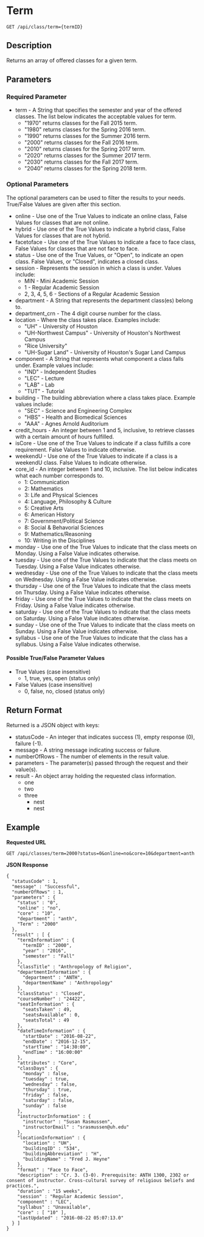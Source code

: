# Term

```
GET /api/class/term={termID}
```
## Description
Returns an array of offered classes for a given term.

## Parameters

### Required Parameter
* term - A String that specifies the semester and year of the offered classes. The list below indicates the acceptable values for term.
  * "1970" returns classes for the Fall 2015 term.
  * "1980" returns classes for the Spring 2016 term.
  * "1990" returns classes for the Summer 2016 term.
  * "2000" returns classes for the Fall 2016 term.
  * "2010" returns classes for the Spring 2017 term.
  * "2020" returns classes for the Summer 2017 term.
  * "2030" returns classes for the Fall 2017 term.
  * "2040" returns classes for the Spring 2018 term.

### Optional Parameters
The optional parameters can be used to filter the results to your needs. True/False Values are given after this section.

* online - Use one of the True Values to indicate an online class, False Values for classes that are not online.
* hybrid - Use one of the True Values to indicate a hybrid class, False Values for classes that are not hybrid.
* facetoface - Use one of the True Values to indicate a face to face class, False Values for classes that are not face to face.
* status - Use one of the True Values, or "Open", to indicate an open class. False Values, or "Closed", indicates a closed class.
* session - Represents the session in which a class is under. Values include:
  * MIN - Mini Academic Session
  * 1 - Regular Academic Session
  * 2, 3, 4, 5, 6 - Sections of a Regular Academic Session
* department - A String that represents the department class(es) belong to.
* department_crn - The 4 digit course number for the class.
* location - Where the class takes place. Examples include:
  * "UH" - University of Houston
  * "UH-Northwest Campus" - University of Houston's Northwest Campus
  * "Rice University"
  * "UH-Sugar Land" - University of Houston's Sugar Land Campus
* component - A String that represents what component a class falls under. Example values include:
  * "IND" - Independent Studies
  * "LEC" - Lecture
  * "LAB" - Lab
  * "TUT" - Tutorial
* building - The building abbreviation where a class takes place. Example values include:
  * "SEC" - Science and Engineering Complex
  * "HBS" - Health and Biomedical Sciences
  * "AAA" - Agnes Arnold Auditorium
* credit_hours - An integer between 1 and 5, inclusive, to retrieve classes with a certain amount of hours fulfilled.
* isCore - Use one of the True Values to indicate if a class fulfills a core requirement. False Values to indicate otherwise.
* weekendU - Use one of the True Values to indicate if a class is a weekendU class. False Values to indicate otherwise.
* core_id - An integer between 1 and 10, inclusive. The list below indicates what each number corresponds to.
  * 1: Communication
  * 2: Mathematics
  * 3: Life and Physical Sciences
  * 4: Language, Philosophy & Culture
  * 5: Creative Arts
  * 6: American History
  * 7: Government/Political Science
  * 8: Social & Behavorial Sciences
  * 9: Mathematics/Reasoning
  * 10: Writing in the Disciplines
* monday - Use one of the True Values to indicate that the class meets on Monday. Using a False Value indicates otherwise.
* tuesday - Use one of the True Values to indicate that the class meets on Tuesday. Using a False Value indicates otherwise.
* wednesday - Use one of the True Values to indicate that the class meets on Wednesday. Using a False Value indicates otherwise.
* thursday - Use one of the True Values to indicate that the class meets on Thursday. Using a False Value indicates otherwise.
* friday - Use one of the True Values to indicate that the class meets on Friday. Using a False Value indicates otherwise.
* saturday - Use one of the True Values to indicate that the class meets on Saturday. Using a False Value indicates otherwise.
* sunday - Use one of the True Values to indicate that the class meets on Sunday. Using a False Value indicates otherwise.
* syllabus - Use one of the True Values to indicate that the class has a syllabus. Using a False Value indicates otherwise.

#### Possible True/False Parameter Values
  * True Values (case insensitive)
    * 1, true, yes, open (status only)
  * False Values (case insensitive)
    * 0, false, no, closed (status only)

## Return Format
Returned is a JSON object with keys: 
* statusCode - An integer that indicates success (1), empty response (0), failure (-1).
* message - A string message indicating success or failure.
* numberOfRows - The number of elements in the result value.
* parameters - The parameter(s) passed through the request and their value(s).
* result - An object array holding the requested class information.
  * one
  * two
  * three
    * nest
    * nest
    
## Example

**Requested URL**

```GET /api/classes/term=2000?status=0&online=no&core=10&department=anth```

**JSON Response**
```
{
  "statusCode" : 1,
  "message" : "Successful",
  "numberOfRows" : 1,
  "parameters" : {
    "status" : "0",
    "online" : "no",
    "core" : "10",
    "department" : "anth",
    "Term" : "2000"
  },
  "result" : [ {
    "termInformation" : {
      "termID" : "2000",
      "year" : "2016",
      "semester" : "Fall"
    },
    "classTitle" : "Anthropology of Religion",
    "departmentInformation" : {
      "department" : "ANTH",
      "departmentName" : "Anthropology"
    },
    "classStatus" : "Closed",
    "courseNumber" : "24422",
    "seatInformation" : {
      "seatsTaken" : 49,
      "seatsAvailable" : 0,
      "seatsTotal" : 49
    },
    "dateTimeInformation" : {
      "startDate" : "2016-08-22",
      "endDate" : "2016-12-15",
      "startTime" : "14:30:00",
      "endTime" : "16:00:00"
    },
    "attributes" : "Core",
    "classDays" : {
      "monday" : false,
      "tuesday" : true,
      "wednesday" : false,
      "thursday" : true,
      "friday" : false,
      "saturday" : false,
      "sunday" : false
    },
    "instructorInformation" : {
      "instructor" : "Susan Rasmussen",
      "instructorEmail" : "srasmussen@uh.edu"
    },
    "locationInformation" : {
      "location" : "UH",
      "buildingID" : "534",
      "buildingAbbreviation" : "H",
      "buildingName" : "Fred J. Heyne"
    },
    "format" : "Face to Face",
    "description" : "Cr. 3. (3-0). Prerequisite: ANTH 1300, 2302 or consent of instructor. Cross-cultural survey of religious beliefs and practices.",
    "duration" : "15 weeks",
    "session" : "Regular Academic Session",
    "component" : "LEC",
    "syllabus" : "Unavailable",
    "core" : [ "10" ],
    "lastUpdated" : "2016-08-22 05:07:13.0"
  } ]
}
```
